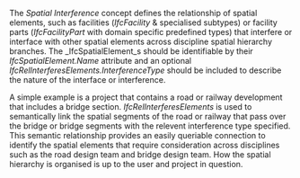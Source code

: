The _Spatial Interference_ concept defines the relationship of spatial elements, such as facilities (_IfcFacility_ & specialised subtypes) or facility parts (_IfcFacilityPart_ with domain specific predefined types) that interfere or interface with other spatial elements across discipline spatial hierarchy branches. The _IfcSpatialElement_s should be identifiable by their _IfcSpatialElement.Name_ attribute and an optional _IfcRelInterferesElements.InterferenceType_ should be included to describe the nature of the interface or interference.

A simple example is a project that contains a road or railway development that includes a bridge section. _IfcRelInterferesElements_ is used to semantically link the spatial segments of the road or railway that pass over the bridge or bridge segments with the relevent interference type specified. This semantic relationship provides an easily queriable connection to identify the spatial elements that require consideration across disciplines such as the road design team and bridge design team. How the spatial hierarchy is organised is up to the user and project in question.
